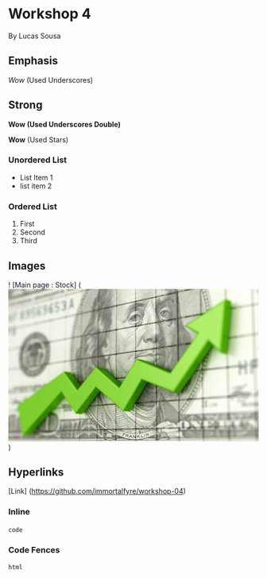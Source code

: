 # Workshop 4

By Lucas Sousa

## Emphasis

_Wow_ (Used Underscores)

## Strong

**__Wow__ (Used Underscores Double)**

**Wow** (Used Stars)

### Unordered List

- List Item 1
- list item 2

### Ordered List

1. First
2. Second
3. Third

## Images

! [Main page : Stock] (![1738183056442](image/README/1738183056442.png))

## Hyperlinks

[Link] (https://github.com/immortalfyre/workshop-04)

### Inline

`code`

### Code Fences

```
html

```
